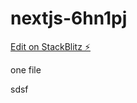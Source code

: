 # nextjs-6hn1pj




[Edit on StackBlitz ⚡️](https://local.stackblitz.com:3000/edit/nextjs-6hn1pj)




one file



sdsf